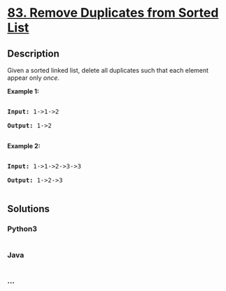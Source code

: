 # [83. Remove Duplicates from Sorted List](https://leetcode.com/problems/remove-duplicates-from-sorted-list)

## Description
<p>Given a sorted linked list, delete all duplicates such that each element appear only <em>once</em>.</p>



<p><strong>Example 1:</strong></p>



<pre>

<strong>Input:</strong> 1-&gt;1-&gt;2

<strong>Output:</strong> 1-&gt;2

</pre>



<p><strong>Example 2:</strong></p>



<pre>

<strong>Input:</strong> 1-&gt;1-&gt;2-&gt;3-&gt;3

<strong>Output:</strong> 1-&gt;2-&gt;3

</pre>




## Solutions


<!-- tabs:start -->

### **Python3**

```python

```

### **Java**

```java

```

### **...**
```

```

<!-- tabs:end -->